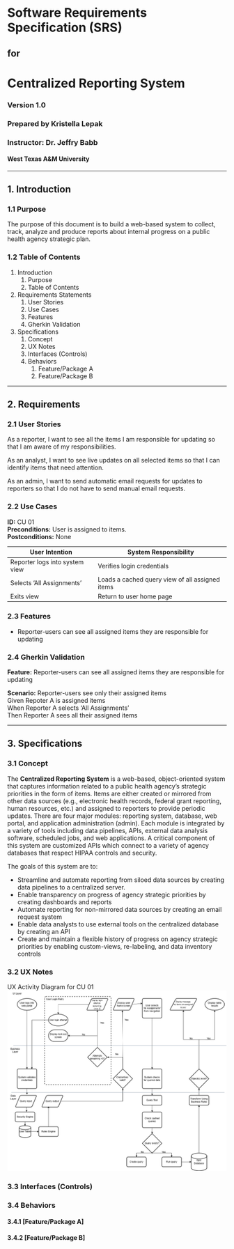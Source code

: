 # Software Requirements Specification (SRS) 
## for 
# Centralized Reporting System 
### Version 1.0
### Prepared by Kristella Lepak
### Instructor: Dr. Jeffry Babb
#### West Texas A&M University
---
## 1. Introduction
### 1.1 Purpose
The purpose of this document is to build a web-based system to collect, track, analyze and produce reports about internal progress on a public health agency strategic plan.
### 1.2 Table of Contents
1. Introduction
   1. Purpose
   2. Table of Contents
2. Requirements Statements
   1. User Stories
   2. Use Cases
   3. Features
   4. Gherkin Validation
3. Specifications
   1. Concept
   2. UX Notes
   3. Interfaces (Controls)
   4. Behaviors
      1. Feature/Package A
      2. Feature/Package B
---
## 2. Requirements
### 2.1 User Stories
As a reporter, I want to see all the items I am responsible for updating so that I am aware of my responsibilities.

As an analyst, I want to see live updates on all selected items so that I can identify items that need attention.

As an admin, I want to send automatic email requests for updates to reporters so that I do not have to send manual email requests.

### 2.2 Use Cases
**ID:** CU 01  
**Preconditions:** User is assigned to items.  
**Postconditions:** None  

| User Intention | System Responsibility |
| --- | --- |
| Reporter logs into system view | Verifies login credentials |
| Selects ‘All Assignments’ | Loads a cached query view of all assigned items |
| Exits view | Return to user home page | 
### 2.3 Features
* Reporter-users can see all assigned items they are responsible for updating

### 2.4 Gherkin Validation
**Feature:** Reporter-users can see all assigned items they are responsible for updating

**Scenario:** Reporter-users see only their assigned items  
  Given Repoter A is assigned items  
  When Reporter A selects ‘All Assignments’  
  Then Reporter A sees all their assigned items

---
## 3. Specifications
### 3.1 Concept
The **Centralized Reporting System** is a web-based, object-oriented system that captures information related to a public health agency’s strategic priorities in the form of items. Items are either created or mirrored from other data sources (e.g., electronic health records, federal grant reporting, human resources, etc.) and assigned to reporters to provide periodic updates. There are four major modules: reporting system, database, web portal, and application administration (admin). Each module is integrated by a variety of tools including data pipelines, APIs, external data analysis software, scheduled jobs, and web applications. A critical component of this system are customized APIs which connect to a variety of agency databases that respect HIPAA controls and security.

The goals of this system are to:  
* Streamline and automate reporting from siloed data sources by creating data pipelines to a centralized server.
* Enable transparency on progress of agency strategic priorities by creating dashboards and reports
* Automate reporting for non-mirrored data sources by creating an email request system
* Enable data analysts to use external tools on the centralized database by creating an API
* Create and maintain a flexible history of progress on agency strategic priorities by enabling custom-views, re-labeling, and data inventory controls

### 3.2 UX Notes
UX Activity Diagram for CU 01
![UX Activity diagram for CU 01](https://github.com/v-enusdelta/CIDM6330/blob/main/Assignment%201/ux-flow-cu01.jpg)

### 3.3 Interfaces (Controls)
### 3.4 Behaviors
#### 3.4.1 [Feature/Package A]
#### 3.4.2 [Feature/Package B]
